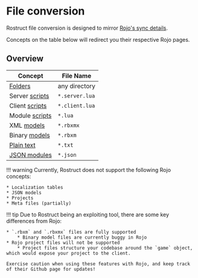 # File conversion

Rostruct file conversion is designed to mirror [Rojo's sync details](https://rojo.space/docs/6.x/sync-details/).

Concepts on the table below will redirect you their respective Rojo pages.

## Overview

| Concept                                                                | File Name      |
| ---------------------------------------------------------------------- | -------------- |
| [Folders](https://rojo.space/docs/6.x/sync-details/#folders)           | any directory  |
| Server [scripts](https://rojo.space/docs/6.x/sync-details/#scripts)    | `*.server.lua` |
| Client [scripts](https://rojo.space/docs/6.x/sync-details/#scripts)    | `*.client.lua` |
| Module [scripts](https://rojo.space/docs/6.x/sync-details/#scripts)    | `*.lua`        |
| XML [models](https://rojo.space/docs/6.x/sync-details/#models)         | `*.rbxmx`      |
| Binary [models](https://rojo.space/docs/6.x/sync-details/#models)      | `*.rbxm`       |
| [Plain text](https://rojo.space/docs/6.x/sync-details/#plain-text)     | `*.txt`        |
| [JSON modules](https://rojo.space/docs/6.x/sync-details/#json-modules) | `*.json`       |

!!! warning
	Currently, Rostruct does not support the following Rojo concepts:

	* Localization tables
	* JSON models
	* Projects
	* Meta files (partially)

!!! tip
	Due to Rostruct being an exploiting tool, there are some key differences from Rojo:

	* `.rbxm` and `.rbxmx` files are fully supported
    	* Binary model files are currently buggy in Rojo
	* Rojo project files will not be supported
    	* Project files structure your codebase around the `game` object, which would expose your project to the client.

	Exercise caution when using these features with Rojo, and keep track of their Github page for updates!
